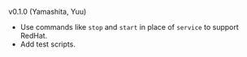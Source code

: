 v0.1.0 (Yamashita, Yuu)

* Use commands like `stop` and `start` in place of `service` to support RedHat.
* Add test scripts.

